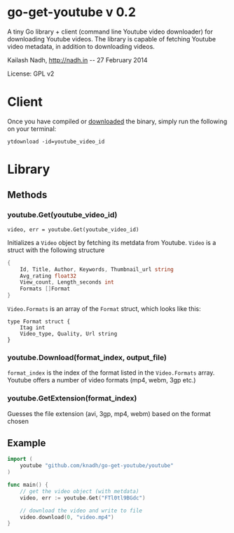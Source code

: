 # go-get-youtube v 0.2
A tiny Go library + client (command line Youtube video downloader) for downloading Youtube videos. The library is capable of fetching Youtube video metadata, in addition to downloading videos.

Kailash Nadh, http://nadh.in --
27 February 2014

License: GPL v2

# Client
Once you have compiled or [downloaded](https://github.com/knadh/go-get-youtube/releases) the binary, simply run the following on your terminal:

`ytdownload -id=youtube_video_id`


# Library

## Methods

### youtube.Get(youtube_video_id)
`video, err = youtube.Get(youtube_video_id)`

Initializes a `Video` object by fetching its metdata from Youtube. `Video` is a struct with the following structure

```go
{
	Id, Title, Author, Keywords, Thumbnail_url string
	Avg_rating float32
	View_count,	Length_seconds int
	Formats []Format
}
```

`Video.Formats` is an array of the `Format` struct, which looks like this:

```
type Format struct {
	Itag int
	Video_type, Quality, Url string
}
```

### youtube.Download(format_index, output_file)
`format_index` is the index of the format listed in the `Video.Formats` array. Youtube offers a number of video formats (mp4, webm, 3gp etc.)

### youtube.GetExtension(format_index)
Guesses the file extension (avi, 3gp, mp4, webm) based on the format chosen

## Example
```go
import (
	youtube "github.com/knadh/go-get-youtube/youtube"
)

func main() {
	// get the video object (with metdata)
	video, err := youtube.Get("FTl0tl9BGdc")

	// download the video and write to file
	video.download(0, "video.mp4")
}

```

